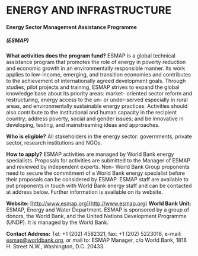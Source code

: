 # ENERGY AND INFRASTRUCTURE

#### Energy Sector Management Assistance Programme

##### (ESMAP)

**What activities does the program fund?** ESMAP is a global
technical assistance program that promotes the role of energy in
poverty reduction and economic growth in an environmentally
responsible manner. Its work applies to low-income, emerging, and
transition economies and contributes to the achievement of
internationally agreed development goals.
Through studies, pilot projects and training, ESMAP strives to
expand the global knowledge base about its priority areas: market-
oriented sector reform and restructuring, energy access to the un- or
under-served especially in rural areas, and environmentally
sustainable energy practices. Activities should also contribute to the
institutional and human capacity in the recipient country; address
poverty, social and gender issues; and be innovative in developing,
testing, and mainstreaming ideas and approaches.

**Who is eligible?** All stakeholders in the energy sector:
governments, private sector, research institutions and NGOs.

**How to apply?** ESMAP activities are managed by World Bank
energy specialists. Proposals for activities are submitted to the
Manager of ESMAP and reviewed by independent experts. Non-
World Bank Group proponents need to secure the commitment of a
World Bank energy specialist before their proposals can be
considered by ESMAP. ESMAP staff are available to put proponents
in touch with World Bank energy staff and can be contacted at
address below. Further information is available on its website.

**Website:** [http://www.esmap.org](http://www.esmap.org)
**World Bank Unit:** ESMAP, Energy and Water Department.
ESMAP is sponsored by a group of donors, the World Bank, and the
United Nations Development Programme (UNDP). It is managed by
the World Bank.

**Contact Address:** Tel: +1 (202) 4582321, fax: +1 (202) 5223018,
e-mail: esmap@worldbank.org, or mail to: ESMAP Manager, c/o
World Bank, 1818 H. Street N.W., Washington, D.C. 20433.

